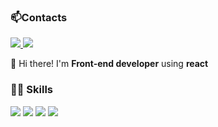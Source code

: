 ### 📫Contacts
<a href="mailto:elsayedriad@outlook.com" target="_blank"><img src="https://img.shields.io/badge/Outlook-0078D4?style=flat-square&logo=microsoft-outlook&logoColor=white" />
</a>
<a href="https://www.linkedin.com/in/elsayedriad" target="_blank"><img src="https://img.shields.io/badge/LinkedIn-0077B5?style=flat-square&logo=linkedin&logoColor=white" />
</a>

👋 Hi there! I'm <strong>Front-end developer</strong> using <strong>react</strong> 

### 👩‍💻 Skills
<a href="" target="_blank"><img src="https://img.shields.io/badge/React-61DAFB?style=flat-square&logo=react&logoColor=FFFFFF"/></a>
<a href="" target="_blank"><img src="https://img.shields.io/badge/Javascript-F7DF1E?style=flat-square&logo=javascript&logoColor=FFFFFF"/></a>
<a href="" target="_blank"><img src="https://img.shields.io/badge/HTML5-E34F26?style=flat-square&logo=html5&logoColor=FFFFFF"/></a>
<a href="" target="_blank"><img src="https://img.shields.io/badge/CSS-1572B6?style=flat-square&logo=css3&logoColor=FFFFFF"/></a>
